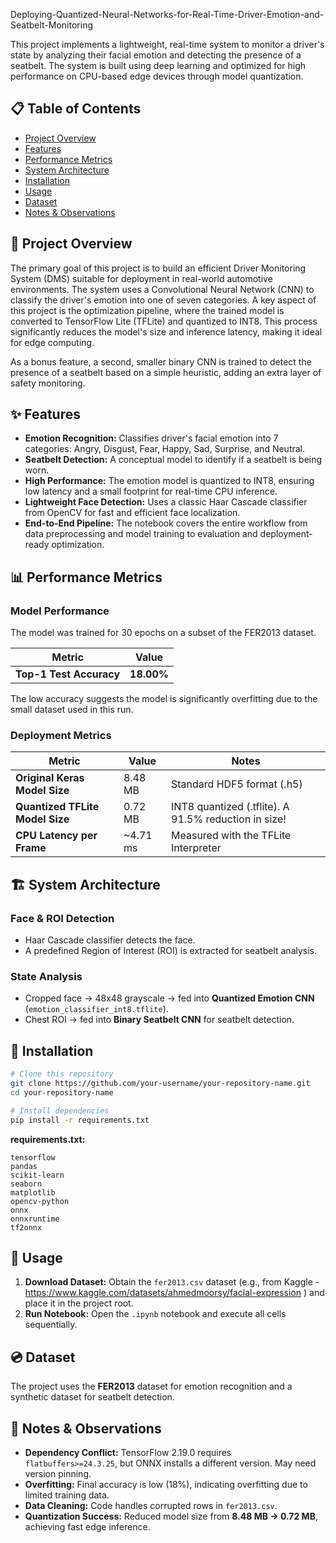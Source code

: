 Deploying-Quantized-Neural-Networks-for-Real-Time-Driver-Emotion-and-Seatbelt-Monitoring

This project implements a lightweight, real-time system to monitor a driver's state by analyzing their facial emotion and detecting the presence of a seatbelt. The system is built using deep learning and optimized for high performance on CPU-based edge devices through model quantization.

## 📋 Table of Contents
- [Project Overview](#-project-overview)
- [Features](#-features)
- [Performance Metrics](#-performance-metrics)
- [System Architecture](#-system-architecture)
- [Installation](#-installation)
- [Usage](#-usage)
- [Dataset](#-dataset)
- [Notes & Observations](#-notes--observations)

## 🔭 Project Overview
The primary goal of this project is to build an efficient Driver Monitoring System (DMS) suitable for deployment in real-world automotive environments. The system uses a Convolutional Neural Network (CNN) to classify the driver's emotion into one of seven categories. A key aspect of this project is the optimization pipeline, where the trained model is converted to TensorFlow Lite (TFLite) and quantized to INT8. This process significantly reduces the model's size and inference latency, making it ideal for edge computing.

As a bonus feature, a second, smaller binary CNN is trained to detect the presence of a seatbelt based on a simple heuristic, adding an extra layer of safety monitoring.

## ✨ Features
- **Emotion Recognition:** Classifies driver's facial emotion into 7 categories: Angry, Disgust, Fear, Happy, Sad, Surprise, and Neutral.
- **Seatbelt Detection:** A conceptual model to identify if a seatbelt is being worn.
- **High Performance:** The emotion model is quantized to INT8, ensuring low latency and a small footprint for real-time CPU inference.
- **Lightweight Face Detection:** Uses a classic Haar Cascade classifier from OpenCV for fast and efficient face localization.
- **End-to-End Pipeline:** The notebook covers the entire workflow from data preprocessing and model training to evaluation and deployment-ready optimization.

## 📊 Performance Metrics

### Model Performance
The model was trained for 30 epochs on a subset of the FER2013 dataset.

| Metric | Value |
|--------|--------|
| **Top-1 Test Accuracy** | **18.00%** |

The low accuracy suggests the model is significantly overfitting due to the small dataset used in this run.

### Deployment Metrics

| Metric | Value | Notes |
|--------|--------|-------|
| **Original Keras Model Size** | 8.48 MB | Standard HDF5 format (.h5) |
| **Quantized TFLite Model Size** | 0.72 MB | INT8 quantized (.tflite). A 91.5% reduction in size! |
| **CPU Latency per Frame** | ~4.71 ms | Measured with the TFLite Interpreter |

## 🏗️ System Architecture

### Face & ROI Detection
- Haar Cascade classifier detects the face.
- A predefined Region of Interest (ROI) is extracted for seatbelt analysis.

### State Analysis
- Cropped face → 48x48 grayscale → fed into **Quantized Emotion CNN** (`emotion_classifier_int8.tflite`).
- Chest ROI → fed into **Binary Seatbelt CNN** for seatbelt detection.

## 💾 Installation

```bash
# Clone this repository
git clone https://github.com/your-username/your-repository-name.git
cd your-repository-name

# Install dependencies
pip install -r requirements.txt
```

**requirements.txt:**
```
tensorflow
pandas
scikit-learn
seaborn
matplotlib
opencv-python
onnx
onnxruntime
tf2onnx
```

## 🚀 Usage

1. **Download Dataset:** Obtain the `fer2013.csv` dataset (e.g., from Kaggle - https://www.kaggle.com/datasets/ahmedmoorsy/facial-expression ) and place it in the project root.
2. **Run Notebook:** Open the `.ipynb` notebook and execute all cells sequentially.

## 💿 Dataset

The project uses the **FER2013** dataset for emotion recognition and a synthetic dataset for seatbelt detection.

## 📝 Notes & Observations
- **Dependency Conflict:** TensorFlow 2.19.0 requires `flatbuffers>=24.3.25`, but ONNX installs a different version. May need version pinning.
- **Overfitting:** Final accuracy is low (18%), indicating overfitting due to limited training data.
- **Data Cleaning:** Code handles corrupted rows in `fer2013.csv`.
- **Quantization Success:** Reduced model size from **8.48 MB → 0.72 MB**, achieving fast edge inference.
